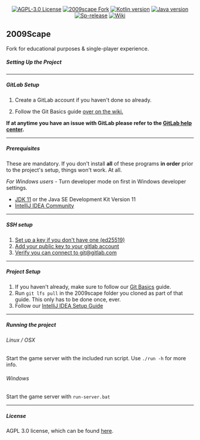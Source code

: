 <div style="text-align: center;">

[![AGPL-3.0 License][license-shield]][license-url]
[![2009scape Fork][fork-shield]][fork-url]
[![Kotlin version][kotlin-version]][kotlin-url]
[![Java version][java-version]][java-url]
[![Sp-release][sp-release]][sp-url]
[![Wiki][wiki-shield]][wiki-url]

</div>

## 2009Scape

Fork for educational purposes & single-player experience.

##### Setting Up the Project

***

##### GitLab Setup

1. Create a GitLab account if you haven't done so already.

2. Follow the Git Basics guide [over on the wiki.](https://gitlab.com/rs-source/2009scape/-/wikis/home)

**If at anytime you have an issue with GitLab please refer to the [GitLab help center](https://gitlab.com/help).**

***

##### Prerequisites

These are mandatory. If you don't install **all** of these programs **in order** prior to
the project's setup, things won't work. At all.

*For Windows users* - Turn developer mode on first in Windows developer settings.

* [JDK 11](https://adoptium.net) or the Java SE Development Kit Version 11
* [IntelliJ IDEA Community](https://www.jetbrains.com/idea/download/)

***

##### SSH setup

1. [Set up a key if you don't have one (ed25519)](https://docs.gitlab.com/ee/user/ssh.html#generate-an-ssh-key-pair)
2. [Add your public key to your gitlab account](https://docs.gitlab.com/ee/user/ssh.html#add-an-ssh-key-to-your-gitlab-account)
3. [Verify you can connect to git@gitlab.com](https://docs.gitlab.com/ee/user/ssh.html#verify-that-you-can-connect)

***

##### Project Setup

1. If you haven't already, make sure to follow our [Git Basics](https://gitlab.com/2009scape/2009scape/-/wikis/git-basics) guide.
2. Run `git lfs pull` in the 2009scape folder you cloned as part of that guide. This only has to be done once, ever.
3. Follow our [IntelliJ IDEA Setup Guide](https://gitlab.com/2009scape/2009scape/-/wikis/Setup-for-IntelliJ-IDEA-IDE)

***

##### Running the project

###### Linux / OSX

Start the game server with the included run script. Use `./run -h` for more info.

###### Windows

Start the game server with `run-server.bat`

***

##### License

AGPL 3.0 license, which can be found [here](https://www.gnu.org/licenses/agpl-3.0.en.html).

[license-shield]: https://img.shields.io/badge/license-AGPL--3.0-informational
[license-url]: https://www.gnu.org/licenses/agpl-3.0.en.html

[fork-shield]: https://img.shields.io/badge/repository-fork-blue
[fork-url]: https://gitlab.com/2009scape/2009scape

[sp-release]: https://img.shields.io/badge/singleplayer-release-blue
[sp-url]: https://github.com/szumaster3/2009scape-game

[kotlin-version]: https://img.shields.io/badge/kotlin-1.8.20-blue.svg?logo=kotlin
[kotlin-url]: http://kotlinlang.org

[java-version]: https://img.shields.io/badge/java-11-blue.svg?logo=openjdk
[java-url]: https://adoptium.net/temurin/releases/?version=11

[wiki-shield]: https://img.shields.io/badge/wiki-guides-blue.svg?logo=wikipedia
[wiki-url]: https://gitlab.com/rs-source/2009scape/-/wikis/home
